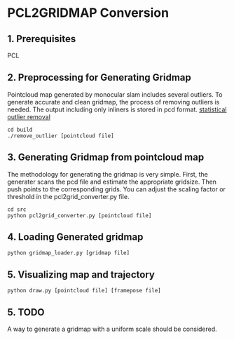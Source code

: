 # PCL2GRIDMAP Conversion



## 1. Prerequisites
PCL

## 2. Preprocessing for Generating Gridmap
Pointcloud map generated by monocular slam includes several outliers. To generate accurate and clean gridmap, the
process of removing outliers is needed. The output including only inliners is stored in pcd format.
[statistical outlier removal](https://pcl.readthedocs.io/projects/tutorials/en/latest/statistical_outlier.html)
```
cd build
./remove_outlier [pointcloud file]
```

## 3. Generating Gridmap from pointcloud map
The methodology for generating the gridmap is very simple. First, the generater scans the pcd file and estimate the
appropriate gridsize. Then push points to the corresponding grids. You can adjust the scaling factor or threshold in
the pcl2grid\_converter.py file.

```
cd src
python pcl2grid_converter.py [pointcloud file]
```

## 4. Loading Generated gridmap
```
python gridmap_loader.py [gridmap file]
```

## 5. Visualizing map and trajectory
```
python draw.py [pointcloud file] [framepose file]
```

## 5. TODO
A way to generate a gridmap with a uniform scale should be considered.


